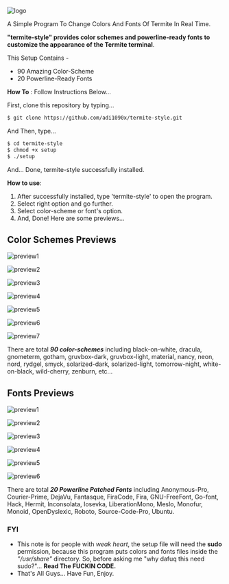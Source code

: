 ![logo](https://raw.githubusercontent.com/adi1090x/termite-style/master/previews/ts-logo.png) <br />

A Simple Program To Change Colors And Fonts Of Termite In Real Time. <br />

**"termite-style" provides color schemes and powerline-ready fonts to customize the appearance of the Termite terminal**. <br />

This Setup Contains -
- 90 Amazing Color-Scheme <br />
- 20 Powerline-Ready Fonts <br />

**How To** : Follow Instructions Below... <br />

First, clone this repository by typing... <br />

```sh
$ git clone https://github.com/adi1090x/termite-style.git
```

And Then, type... <br />

```sh
$ cd termite-style
$ chmod +x setup
$ ./setup
```
And... Done, termite-style successfully installed. <br />

**How to use**:

1. After successfully installed, type 'termite-style' to open the program.  <br />
2. Select right option and go further. <br />
3. Select color-scheme or font's option. <br />
4. And, Done! Here are some previews... <br />

## Color Schemes Previews

![preview1](https://raw.githubusercontent.com/adi1090x/termite-style/master/previews/preview_nord.png) <br />

![preview2](https://raw.githubusercontent.com/adi1090x/termite-style/master/previews/preview_material.png) <br />

![preview3](https://raw.githubusercontent.com/adi1090x/termite-style/master/previews/preview_dracula.png) <br />

![preview4](https://raw.githubusercontent.com/adi1090x/termite-style/master/previews/preview_rydgel.png) <br />

![preview5](https://raw.githubusercontent.com/adi1090x/termite-style/master/previews/preview_wildc.png) <br />

![preview6](https://raw.githubusercontent.com/adi1090x/termite-style/master/previews/preview_zenburn.png) <br />

![preview7](https://raw.githubusercontent.com/adi1090x/termite-style/master/previews/preview_wob.png) <br />

There are total ***90 color-schemes*** including black-on-white, dracula, gnometerm, gotham, gruvbox-dark, gruvbox-light, material, nancy, neon, nord, rydgel, smyck, solarized-dark, solarized-light, tomorrow-night, white-on-black, wild-cherry, zenburn, etc... <br />

## Fonts Previews

![preview1](https://raw.githubusercontent.com/adi1090x/termite-style/master/previews/font_1.png) <br />

![preview2](https://raw.githubusercontent.com/adi1090x/termite-style/master/previews/font_2.png) <br />

![preview3](https://raw.githubusercontent.com/adi1090x/termite-style/master/previews/font_3.png) <br />

![preview4](https://raw.githubusercontent.com/adi1090x/termite-style/master/previews/font_4.png) <br />

![preview5](https://raw.githubusercontent.com/adi1090x/termite-style/master/previews/font_5.png) <br />

![preview6](https://raw.githubusercontent.com/adi1090x/termite-style/master/previews/font_6.png) <br />

There are total ***20 Powerline Patched Fonts*** including Anonymous-Pro, Courier-Prime, DejaVu, Fantasque, FiraCode, Fira, GNU-FreeFont, Go-font, Hack, Hermit, Inconsolata, Iosevka, LiberationMono, Meslo, Monofur, Monoid, OpenDyslexic, Roboto, Source-Code-Pro, Ubuntu. <br />

### FYI

- This note is for people with *weak heart*, the setup file will need the **sudo** permission, because this program puts colors and fonts files inside the *"/usr/share"* directory. So, before asking me "why dafuq this need sudo?"... **Read The FUCKIN CODE.**
- That's All Guys... Have Fun, Enjoy.
